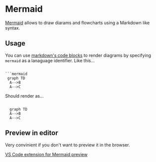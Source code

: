 # Mermaid

[Mermaid](https://mermaidjs.github.io/) allows to draw diarams and flowcharts using a Markdown like syntax.

## Usage

You can use [markdown's code blocks](https://help.github.com/en/articles/creating-and-highlighting-code-blocks) to render diagrams by specifying `mermaid` as a lanaguage identifier. Like this...

```mermaidSyntax

```mermaid
 graph TD
  A-->B
  A-->C
``````

Should render as...

```mermaid

  graph TD
  A-->B
  A-->C

```

## Preview in editor

Very convinient if you don't want to preview it in the browser.

[VS Code extension for Mermaid preview](https://marketplace.visualstudio.com/items?itemName=vstirbu.vscode-mermaid-preview)
